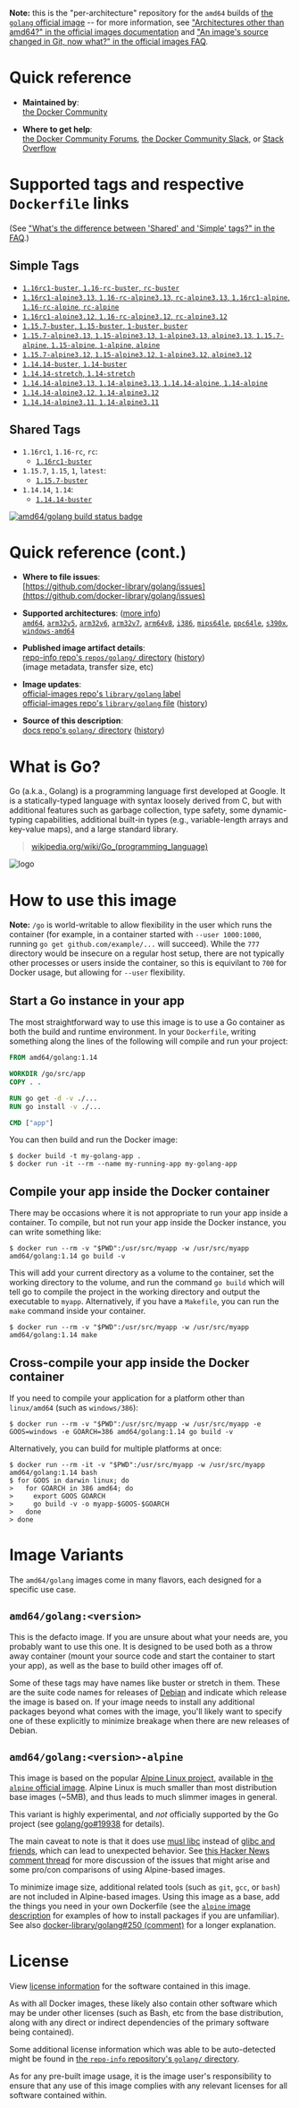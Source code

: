 <!--

********************************************************************************

WARNING:

    DO NOT EDIT "golang/README.md"

    IT IS AUTO-GENERATED

    (from the other files in "golang/" combined with a set of templates)

********************************************************************************

-->

**Note:** this is the "per-architecture" repository for the `amd64` builds of [the `golang` official image](https://hub.docker.com/_/golang) -- for more information, see ["Architectures other than amd64?" in the official images documentation](https://github.com/docker-library/official-images#architectures-other-than-amd64) and ["An image's source changed in Git, now what?" in the official images FAQ](https://github.com/docker-library/faq#an-images-source-changed-in-git-now-what).

# Quick reference

-	**Maintained by**:  
	[the Docker Community](https://github.com/docker-library/golang)

-	**Where to get help**:  
	[the Docker Community Forums](https://forums.docker.com/), [the Docker Community Slack](https://dockr.ly/slack), or [Stack Overflow](https://stackoverflow.com/search?tab=newest&q=docker)

# Supported tags and respective `Dockerfile` links

(See ["What's the difference between 'Shared' and 'Simple' tags?" in the FAQ](https://github.com/docker-library/faq#whats-the-difference-between-shared-and-simple-tags).)

## Simple Tags

-	[`1.16rc1-buster`, `1.16-rc-buster`, `rc-buster`](https://github.com/docker-library/golang/blob/820226fa71a0eaf46e76815c5db1e51a42d6d04d/1.16-rc/buster/Dockerfile)
-	[`1.16rc1-alpine3.13`, `1.16-rc-alpine3.13`, `rc-alpine3.13`, `1.16rc1-alpine`, `1.16-rc-alpine`, `rc-alpine`](https://github.com/docker-library/golang/blob/820226fa71a0eaf46e76815c5db1e51a42d6d04d/1.16-rc/alpine3.13/Dockerfile)
-	[`1.16rc1-alpine3.12`, `1.16-rc-alpine3.12`, `rc-alpine3.12`](https://github.com/docker-library/golang/blob/820226fa71a0eaf46e76815c5db1e51a42d6d04d/1.16-rc/alpine3.12/Dockerfile)
-	[`1.15.7-buster`, `1.15-buster`, `1-buster`, `buster`](https://github.com/docker-library/golang/blob/45f79a2f9262a34b31ab4de0ac7e0728e4002a6b/1.15/buster/Dockerfile)
-	[`1.15.7-alpine3.13`, `1.15-alpine3.13`, `1-alpine3.13`, `alpine3.13`, `1.15.7-alpine`, `1.15-alpine`, `1-alpine`, `alpine`](https://github.com/docker-library/golang/blob/45f79a2f9262a34b31ab4de0ac7e0728e4002a6b/1.15/alpine3.13/Dockerfile)
-	[`1.15.7-alpine3.12`, `1.15-alpine3.12`, `1-alpine3.12`, `alpine3.12`](https://github.com/docker-library/golang/blob/45f79a2f9262a34b31ab4de0ac7e0728e4002a6b/1.15/alpine3.12/Dockerfile)
-	[`1.14.14-buster`, `1.14-buster`](https://github.com/docker-library/golang/blob/950ab704e976cb637b7b02a818e545437d4ea7e6/1.14/buster/Dockerfile)
-	[`1.14.14-stretch`, `1.14-stretch`](https://github.com/docker-library/golang/blob/950ab704e976cb637b7b02a818e545437d4ea7e6/1.14/stretch/Dockerfile)
-	[`1.14.14-alpine3.13`, `1.14-alpine3.13`, `1.14.14-alpine`, `1.14-alpine`](https://github.com/docker-library/golang/blob/950ab704e976cb637b7b02a818e545437d4ea7e6/1.14/alpine3.13/Dockerfile)
-	[`1.14.14-alpine3.12`, `1.14-alpine3.12`](https://github.com/docker-library/golang/blob/950ab704e976cb637b7b02a818e545437d4ea7e6/1.14/alpine3.12/Dockerfile)
-	[`1.14.14-alpine3.11`, `1.14-alpine3.11`](https://github.com/docker-library/golang/blob/950ab704e976cb637b7b02a818e545437d4ea7e6/1.14/alpine3.11/Dockerfile)

## Shared Tags

-	`1.16rc1`, `1.16-rc`, `rc`:
	-	[`1.16rc1-buster`](https://github.com/docker-library/golang/blob/820226fa71a0eaf46e76815c5db1e51a42d6d04d/1.16-rc/buster/Dockerfile)
-	`1.15.7`, `1.15`, `1`, `latest`:
	-	[`1.15.7-buster`](https://github.com/docker-library/golang/blob/45f79a2f9262a34b31ab4de0ac7e0728e4002a6b/1.15/buster/Dockerfile)
-	`1.14.14`, `1.14`:
	-	[`1.14.14-buster`](https://github.com/docker-library/golang/blob/950ab704e976cb637b7b02a818e545437d4ea7e6/1.14/buster/Dockerfile)

[![amd64/golang build status badge](https://img.shields.io/jenkins/s/https/doi-janky.infosiftr.net/job/multiarch/job/amd64/job/golang.svg?label=amd64/golang%20%20build%20job)](https://doi-janky.infosiftr.net/job/multiarch/job/amd64/job/golang/)

# Quick reference (cont.)

-	**Where to file issues**:  
	[https://github.com/docker-library/golang/issues](https://github.com/docker-library/golang/issues)

-	**Supported architectures**: ([more info](https://github.com/docker-library/official-images#architectures-other-than-amd64))  
	[`amd64`](https://hub.docker.com/r/amd64/golang/), [`arm32v5`](https://hub.docker.com/r/arm32v5/golang/), [`arm32v6`](https://hub.docker.com/r/arm32v6/golang/), [`arm32v7`](https://hub.docker.com/r/arm32v7/golang/), [`arm64v8`](https://hub.docker.com/r/arm64v8/golang/), [`i386`](https://hub.docker.com/r/i386/golang/), [`mips64le`](https://hub.docker.com/r/mips64le/golang/), [`ppc64le`](https://hub.docker.com/r/ppc64le/golang/), [`s390x`](https://hub.docker.com/r/s390x/golang/), [`windows-amd64`](https://hub.docker.com/r/winamd64/golang/)

-	**Published image artifact details**:  
	[repo-info repo's `repos/golang/` directory](https://github.com/docker-library/repo-info/blob/master/repos/golang) ([history](https://github.com/docker-library/repo-info/commits/master/repos/golang))  
	(image metadata, transfer size, etc)

-	**Image updates**:  
	[official-images repo's `library/golang` label](https://github.com/docker-library/official-images/issues?q=label%3Alibrary%2Fgolang)  
	[official-images repo's `library/golang` file](https://github.com/docker-library/official-images/blob/master/library/golang) ([history](https://github.com/docker-library/official-images/commits/master/library/golang))

-	**Source of this description**:  
	[docs repo's `golang/` directory](https://github.com/docker-library/docs/tree/master/golang) ([history](https://github.com/docker-library/docs/commits/master/golang))

# What is Go?

Go (a.k.a., Golang) is a programming language first developed at Google. It is a statically-typed language with syntax loosely derived from C, but with additional features such as garbage collection, type safety, some dynamic-typing capabilities, additional built-in types (e.g., variable-length arrays and key-value maps), and a large standard library.

> [wikipedia.org/wiki/Go_(programming_language)](http://en.wikipedia.org/wiki/Go_%28programming_language%29)

![logo](https://raw.githubusercontent.com/docker-library/docs/01c12653951b2fe592c1f93a13b4e289ada0e3a1/golang/logo.png)

# How to use this image

**Note:** `/go` is world-writable to allow flexibility in the user which runs the container (for example, in a container started with `--user 1000:1000`, running `go get github.com/example/...` will succeed). While the `777` directory would be insecure on a regular host setup, there are not typically other processes or users inside the container, so this is equivilant to `700` for Docker usage, but allowing for `--user` flexibility.

## Start a Go instance in your app

The most straightforward way to use this image is to use a Go container as both the build and runtime environment. In your `Dockerfile`, writing something along the lines of the following will compile and run your project:

```dockerfile
FROM amd64/golang:1.14

WORKDIR /go/src/app
COPY . .

RUN go get -d -v ./...
RUN go install -v ./...

CMD ["app"]
```

You can then build and run the Docker image:

```console
$ docker build -t my-golang-app .
$ docker run -it --rm --name my-running-app my-golang-app
```

## Compile your app inside the Docker container

There may be occasions where it is not appropriate to run your app inside a container. To compile, but not run your app inside the Docker instance, you can write something like:

```console
$ docker run --rm -v "$PWD":/usr/src/myapp -w /usr/src/myapp amd64/golang:1.14 go build -v
```

This will add your current directory as a volume to the container, set the working directory to the volume, and run the command `go build` which will tell go to compile the project in the working directory and output the executable to `myapp`. Alternatively, if you have a `Makefile`, you can run the `make` command inside your container.

```console
$ docker run --rm -v "$PWD":/usr/src/myapp -w /usr/src/myapp amd64/golang:1.14 make
```

## Cross-compile your app inside the Docker container

If you need to compile your application for a platform other than `linux/amd64` (such as `windows/386`):

```console
$ docker run --rm -v "$PWD":/usr/src/myapp -w /usr/src/myapp -e GOOS=windows -e GOARCH=386 amd64/golang:1.14 go build -v
```

Alternatively, you can build for multiple platforms at once:

```console
$ docker run --rm -it -v "$PWD":/usr/src/myapp -w /usr/src/myapp amd64/golang:1.14 bash
$ for GOOS in darwin linux; do
>   for GOARCH in 386 amd64; do
>     export GOOS GOARCH
>     go build -v -o myapp-$GOOS-$GOARCH
>   done
> done
```

# Image Variants

The `amd64/golang` images come in many flavors, each designed for a specific use case.

## `amd64/golang:<version>`

This is the defacto image. If you are unsure about what your needs are, you probably want to use this one. It is designed to be used both as a throw away container (mount your source code and start the container to start your app), as well as the base to build other images off of.

Some of these tags may have names like buster or stretch in them. These are the suite code names for releases of [Debian](https://wiki.debian.org/DebianReleases) and indicate which release the image is based on. If your image needs to install any additional packages beyond what comes with the image, you'll likely want to specify one of these explicitly to minimize breakage when there are new releases of Debian.

## `amd64/golang:<version>-alpine`

This image is based on the popular [Alpine Linux project](https://alpinelinux.org), available in [the `alpine` official image](https://hub.docker.com/_/alpine). Alpine Linux is much smaller than most distribution base images (~5MB), and thus leads to much slimmer images in general.

This variant is highly experimental, and *not* officially supported by the Go project (see [golang/go#19938](https://github.com/golang/go/issues/19938) for details).

The main caveat to note is that it does use [musl libc](https://musl.libc.org) instead of [glibc and friends](https://www.etalabs.net/compare_libcs.html), which can lead to unexpected behavior. See [this Hacker News comment thread](https://news.ycombinator.com/item?id=10782897) for more discussion of the issues that might arise and some pro/con comparisons of using Alpine-based images.

To minimize image size, additional related tools (such as `git`, `gcc`, or `bash`) are not included in Alpine-based images. Using this image as a base, add the things you need in your own Dockerfile (see the [`alpine` image description](https://hub.docker.com/_/alpine/) for examples of how to install packages if you are unfamiliar). See also [docker-library/golang#250 (comment)](https://github.com/docker-library/golang/issues/250#issuecomment-451201761) for a longer explanation.

# License

View [license information](http://golang.org/LICENSE) for the software contained in this image.

As with all Docker images, these likely also contain other software which may be under other licenses (such as Bash, etc from the base distribution, along with any direct or indirect dependencies of the primary software being contained).

Some additional license information which was able to be auto-detected might be found in [the `repo-info` repository's `golang/` directory](https://github.com/docker-library/repo-info/tree/master/repos/golang).

As for any pre-built image usage, it is the image user's responsibility to ensure that any use of this image complies with any relevant licenses for all software contained within.
